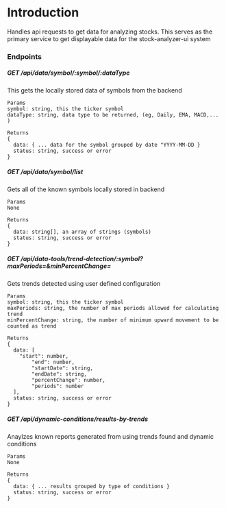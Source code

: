 # Introduction

Handles api requests to get data for analyzing stocks. This serves as the primary service to get displayable data for the stock-analyzer-ui system

### Endpoints

##### GET /api/data/symbol/:symbol/:dataType
This gets the locally stored data of symbols from the backend
```
Params
symbol: string, this the ticker symbol
dataType: string, data type to be returned, (eg, Daily, EMA, MACD,... )

Returns
{
  data: { ... data for the symbol grouped by date "YYYY-MM-DD }
  status: string, success or error
}
```

##### GET /api/data/symbol/list
Gets all of the known symbols locally stored in backend
```
Params
None

Returns
{
  data: string[], an array of strings (symbols)
  status: string, success or error
}
```

##### GET /api/data-tools/trend-detection/:symbol?maxPeriods=&minPercentChange=
Gets trends detected using user defined configuration
```
Params
symbol: string, this the ticker symbol
maxPeriods: string, the number of max periods allowed for calculating trend
minPercentChange: string, the number of minimum upward movement to be counted as trend

Returns
{
  data: [
    "start": number,
		"end": number,
		"startDate": string,
		"endDate": string,
		"percentChange": number,
		"periods": number
  ],
  status: string, success or error
}
```

##### GET /api/dynamic-conditions/results-by-trends
Anaylzes known reports generated from using trends found and dynamic conditions
```
Params
None

Returns
{
  data: { ... results grouped by type of conditions }
  status: string, success or error
}
```
